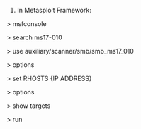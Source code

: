 
1. In Metasploit Framework:

\> msfconsole

\> search ms17-010

\> use auxiliary/scanner/smb/smb_ms17_010

\> options

\> set RHOSTS {IP ADDRESS}

\> options

\> show targets

\> run
